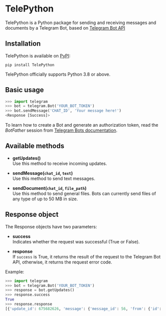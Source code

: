 # TelePython

TelePython is a Python package for sending and receiving messages and documents by a Telegram Bot, based on [Telegram Bot API](https://core.telegram.org/bots/api)

## Installation

TelePython is available on [PyPI](https://pypi.org/project/TelePython/):
```
pip install TelePython
```
TelePython officially supports Python 3.8 or above.

## Basic usage

```python
>>> import telegram
>>> bot = telegram.Bot('YOUR_BOT_TOKEN')
>>> bot.sendMessage('CHAT_ID', 'Your message here!')
<Response [Success]>
```

To learn how to create a Bot and generate an authorization token, read the *BotFather* session from [Telegram Bots documentation](https://core.telegram.org/bots#6-botfather).

## Available methods

- **getUpdates()**\
Use this method to receive incoming updates.

- **sendMessage(`chat_id`, `text`)**\
Use this method to send text messages.

- **sendDocument(`chat_id`, `file_path`)**\
Use this method to send general files. Bots can currently send files of any type of up to 50 MB in size.

## Response object

The Response objects have two parameters:

- **success**\
Indicates whether the request was successful (True or False).

- **response**\
If `success` is True, it returns the result of the request to the Telegram Bot API, otherwise, it returns the request error code.

Example:

```python
>>> import telegram
>>> bot = telegram.Bot('YOUR_BOT_TOKEN')
>>> response = bot.getUpdates()
>>> response.success
True
>>> response.response
[{'update_id': 675682626, 'message': {'message_id': 56, 'from': {'id': 8644990718, 'is_bot': False, 'first_name': 'Vitor', 'last_name': 'Pauloski', 'username': 'vitorpauloski', 'language_code': 'pt-br'}, 'chat': {'id': 8644990718, 'first_name': 'Vitor', 'last_name': 'Pauloski', 'username': 'vitorpauloski', 'type': 'private'}, 'date': 1611617371, 'text': 'Test Message.'}}]
```
